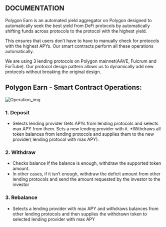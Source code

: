 ## DOCUMENTATION

Polygon Earn is an automated yield aggregator on Polygon designed to automatically seek the best yield from DeFi protocols by automatically shifting funds across  protocols to the protocol with the highest yield. 

This ensures that users don’t have to have to manually check for protocols with the highest APYs. Our smart contracts perform all these operations automatically.

We are using 3 lending protocols on Polygon mainnet(AAVE, Fulcrum and ForTube). Our protocol design pattern allows us to dynamically add new protocols without breaking the original design.

## Polygon Earn - Smart Contract Operations:

![Operation_img](https://github.com/xendfinance/polygon-earn/blob/main/operations.png)

### 1. Deposit
* Selects lending provider
Gets APYs from lending protocols and selects max APY from them.
Sets a new lending provider with it.
*Withdraws all token balances from lending protocols and supplies them to the new provider( lending protocol with max APY).

### 2. Withdraw
* Checks balance
If the balance is enough, withdraw the supported token amount.
* In other cases, if it isn’t enough, withdraw the deficit amount from other lending protocols and send the amount requested by the investor to the investor 

### 3. Rebalance
* Selects a lending provider with max APY and withdraws balances from other lending protocols and then supplies the withdrawn token to selected lending provider with max APY
